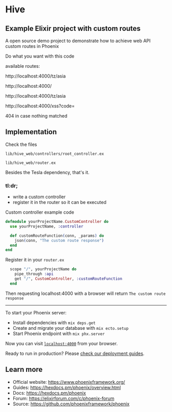 # Hive

## Example Elixir project with custom routes

A open source demo project to demonstrate how to achieve web API custom routes in Phoenix 

Do what you want with this code

available routes: 
 
http://localhost:4000/tz/asia

http://localhost:4000/

http://localhost:4000/tz/asia

http://localhost:4000/xss?code=

404 in case nothing matched

## Implementation

Check the files 

`lib/hive_web/controllers/root_controller.ex` 

`lib/hive_web/router.ex`

Besides the Tesla dependency, that's it.

### tl:dr;

- write a custom controller
- register it in the router so it can be executed

Custom controller example code

``` elixir
defmodule yourProjectName.CustomController do
  use yourProjectName, :controller

  def customRouteFunction(conn, _params) do
    json(conn, "The custom route response")
  end
end
```

Register it in your `router.ex`

``` elixir
  scope "/", yourProjectName do
    pipe_through :api
    get "/", CustomController, :customRouteFunction
  end
```

Then requesting localhost:4000 with a browser will return `The custom route response`

---

To start your Phoenix server:

  * Install dependencies with `mix deps.get`
  * Create and migrate your database with `mix ecto.setup`
  * Start Phoenix endpoint with `mix phx.server`

Now you can visit [`localhost:4000`](http://localhost:4000) from your browser.

Ready to run in production? Please [check our deployment guides](https://hexdocs.pm/phoenix/deployment.html).

## Learn more

  * Official website: https://www.phoenixframework.org/
  * Guides: https://hexdocs.pm/phoenix/overview.html
  * Docs: https://hexdocs.pm/phoenix
  * Forum: https://elixirforum.com/c/phoenix-forum
  * Source: https://github.com/phoenixframework/phoenix
